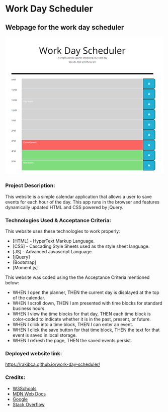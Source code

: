 # **Work Day Scheduler**
## Webpage for the work day scheduler

![alt text](assets/images/screenshot.png)


### **Project Description:**
This website is a simple calendar application that allows a user to save events for each hour of the day. This app runs in the browser and features dynamically updated HTML and CSS powered by jQuery.


### **Technologies Used & Acceptance Criteria:**
This website uses these technologies to work properly:
- [HTML] - HyperText Markup Language.
- [CSS] - Cascading Style Sheets used as the style sheet language.
- [JS] - Advanced Javascript Language.
- [jQuery]
- [Bootstrap]
- [Moment.js]

This website was coded using the the Acceptance Criteria mentioned below:
- WHEN I open the planner, THEN the current day is displayed at the top of the calendar.
- WHEN I scroll down, THEN I am presented with time blocks for standard business hours.
- WHEN I view the time blocks for that day, THEN each time block is color-coded to indicate whether it is in the past, present, or future.
- WHEN I click into a time block, THEN I can enter an event.
- WHEN I click the save button for that time block, THEN the text for that event is saved in local storage.
- WHEN I refresh the page, THEN the saved events persist.


### **Deployed website link:**
https://rakibca.github.io/work-day-scheduler/


### **Credits:**
- [W3Schools](https://www.w3schools.com "W3Schools")
- [MDN Web Docs](https://developer.mozilla.org "MDN Web Docs")
- [Google](https://www.google.com "Google's Homepage")
- [Stack Overflow](https://stackoverflow.com "Stack Overflow website")
